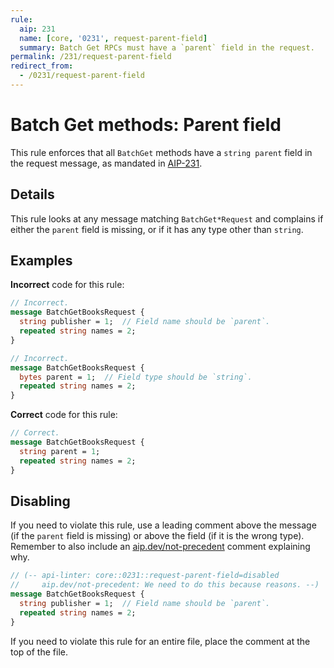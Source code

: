 ```yaml
---
rule:
  aip: 231
  name: [core, '0231', request-parent-field]
  summary: Batch Get RPCs must have a `parent` field in the request.
permalink: /231/request-parent-field
redirect_from:
  - /0231/request-parent-field
---
```


# Batch Get methods: Parent field

This rule enforces that all `BatchGet` methods have a `string parent` field in
the request message, as mandated in [AIP-231][].

## Details

This rule looks at any message matching `BatchGet*Request` and complains if
either the `parent` field is missing, or if it has any type other than
`string`.

## Examples

**Incorrect** code for this rule:

```proto
// Incorrect.
message BatchGetBooksRequest {
  string publisher = 1;  // Field name should be `parent`.
  repeated string names = 2;
}
```

```proto
// Incorrect.
message BatchGetBooksRequest {
  bytes parent = 1;  // Field type should be `string`.
  repeated string names = 2;
}
```

**Correct** code for this rule:

```proto
// Correct.
message BatchGetBooksRequest {
  string parent = 1;
  repeated string names = 2;
}
```

## Disabling

If you need to violate this rule, use a leading comment above the message (if
the `parent` field is missing) or above the field (if it is the wrong type).
Remember to also include an [aip.dev/not-precedent][] comment explaining why.

```proto
// (-- api-linter: core::0231::request-parent-field=disabled
//     aip.dev/not-precedent: We need to do this because reasons. --)
message BatchGetBooksRequest {
  string publisher = 1;  // Field name should be `parent`.
  repeated string names = 2;
}
```

If you need to violate this rule for an entire file, place the comment at the
top of the file.

[aip-231]: https://aip.dev/231
[aip.dev/not-precedent]: https://aip.dev/not-precedent
